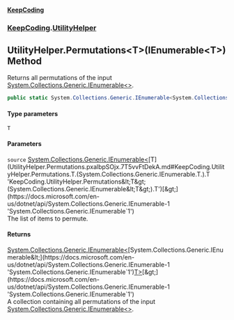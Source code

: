 #### [KeepCoding](index.md 'index')
### [KeepCoding](KeepCoding.md 'KeepCoding').[UtilityHelper](UtilityHelper.md 'KeepCoding.UtilityHelper')
## UtilityHelper.Permutations&lt;T&gt;(IEnumerable&lt;T&gt;) Method
Returns all permutations of the input [System.Collections.Generic.IEnumerable&lt;&gt;](https://docs.microsoft.com/en-us/dotnet/api/System.Collections.Generic.IEnumerable-1 'System.Collections.Generic.IEnumerable`1').
```csharp
public static System.Collections.Generic.IEnumerable<System.Collections.Generic.IEnumerable<T>> Permutations<T>(this System.Collections.Generic.IEnumerable<T> source);
```
#### Type parameters
<a name='KeepCoding.UtilityHelper.Permutations.T.(System.Collections.Generic.IEnumerable.T.).T'></a>
`T`  
  
#### Parameters
<a name='KeepCoding.UtilityHelper.Permutations.T.(System.Collections.Generic.IEnumerable.T.).source'></a>
`source` [System.Collections.Generic.IEnumerable&lt;](https://docs.microsoft.com/en-us/dotnet/api/System.Collections.Generic.IEnumerable-1 'System.Collections.Generic.IEnumerable`1')[T](UtilityHelper.Permutations.pxalbpSOjx.7T5vvFtDekA.md#KeepCoding.UtilityHelper.Permutations.T.(System.Collections.Generic.IEnumerable.T.).T 'KeepCoding.UtilityHelper.Permutations&lt;T&gt;(System.Collections.Generic.IEnumerable&lt;T&gt;).T')[&gt;](https://docs.microsoft.com/en-us/dotnet/api/System.Collections.Generic.IEnumerable-1 'System.Collections.Generic.IEnumerable`1')  
The list of items to permute.
  
#### Returns
[System.Collections.Generic.IEnumerable&lt;](https://docs.microsoft.com/en-us/dotnet/api/System.Collections.Generic.IEnumerable-1 'System.Collections.Generic.IEnumerable`1')[System.Collections.Generic.IEnumerable&lt;](https://docs.microsoft.com/en-us/dotnet/api/System.Collections.Generic.IEnumerable-1 'System.Collections.Generic.IEnumerable`1')[T](UtilityHelper.Permutations.pxalbpSOjx.7T5vvFtDekA.md#KeepCoding.UtilityHelper.Permutations.T.(System.Collections.Generic.IEnumerable.T.).T 'KeepCoding.UtilityHelper.Permutations&lt;T&gt;(System.Collections.Generic.IEnumerable&lt;T&gt;).T')[&gt;](https://docs.microsoft.com/en-us/dotnet/api/System.Collections.Generic.IEnumerable-1 'System.Collections.Generic.IEnumerable`1')[&gt;](https://docs.microsoft.com/en-us/dotnet/api/System.Collections.Generic.IEnumerable-1 'System.Collections.Generic.IEnumerable`1')  
A collection containing all permutations of the input [System.Collections.Generic.IEnumerable&lt;&gt;](https://docs.microsoft.com/en-us/dotnet/api/System.Collections.Generic.IEnumerable-1 'System.Collections.Generic.IEnumerable`1').
